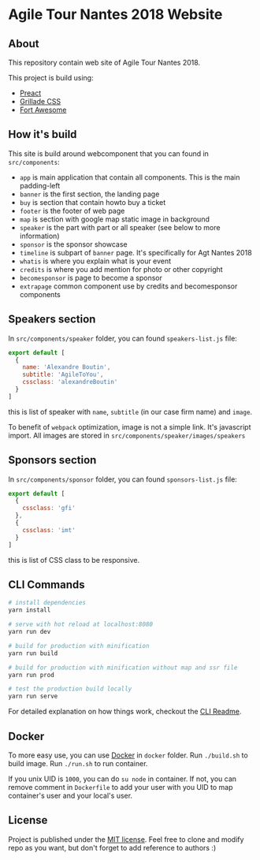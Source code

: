 # Agile Tour Nantes 2018 Website

## About

This repository contain web site of Agile Tour Nantes 2018.

This project is build using:
 * [Preact](https://preactjs.com)
 * [Grillade CSS](https://knacss.com/grillade/)
 * [Fort Awesome](https://github.com/FortAwesome)

## How it's build

This site is build around webcomponent that you can found in `src/components`:
 * `app` is main application that contain all components. This is the main padding-left
 * `banner` is the first section, the landing page
 * `buy` is section that contain howto buy a ticket
 * `footer` is the footer of web page
 * `map` is section with google map static image in background
 * `speaker` is the part with part or all speaker (see below to more information)
 * `sponsor` is the sponsor showcase
 * `timeline` is subpart of `banner` page. It's specifically for Agt Nantes 2018
 * `whatis` is where you explain what is your event
 * `credits` is where you add mention for photo or other copyright
 * `becomesponsor` is page to become a sponsor
 * `extrapage` common component use by credits and becomesponsor components

## Speakers section

In `src/components/speaker` folder, you can found `speakers-list.js` file:

```javascript
export default [
  {
    name: 'Alexandre Boutin',
    subtitle: 'AgileToYou',
    cssclass: 'alexandreBoutin'
  }
]
```

this is list of speaker with `name`, `subtitle` (in our case firm name) and `image`.

To benefit of `webpack` optimization, image is not a simple link. It's javascript import. All images are stored in `src/components/speaker/images/speakers`

## Sponsors section

In `src/components/sponsor` folder, you can found `sponsors-list.js` file:

```javascript
export default [
  {
    cssclass: 'gfi'
  },
  {
    cssclass: 'imt'
  }
]
```

this is list of CSS class to be responsive.

## CLI Commands

``` bash
# install dependencies
yarn install

# serve with hot reload at localhost:8080
yarn run dev

# build for production with minification
yarn run build

# build for production with minification without map and ssr file
yarn run prod

# test the production build locally
yarn run serve
```

For detailed explanation on how things work, checkout the [CLI Readme](https://github.com/developit/preact-cli/blob/master/README.md).

## Docker

To more easy use, you can use [Docker](https://www.docker.com) in `docker` folder. Run `./build.sh` to build image. Run `./run.sh` to run container.

If you unix UID is `1000`, you can do `su node` in container. If not, you can remove comment in `Dockerfile` to add your user with you UID to map container's user and your local's user.

## License

Project is published under the [MIT license](LICENSE.txt). Feel free to clone and modify repo as you want, but don't forget to add reference to authors :)
